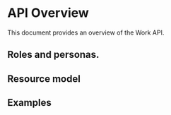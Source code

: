 # API Overview

This document provides an overview of the Work API.

## Roles and personas.


## Resource model


## Examples
